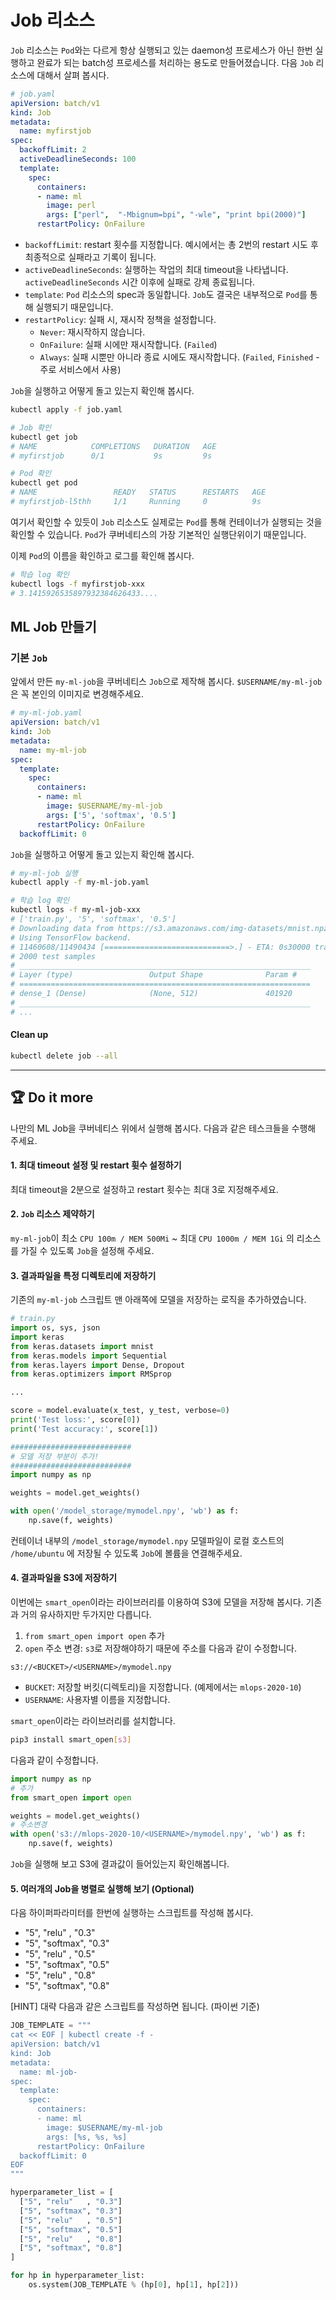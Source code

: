 # Job 리소스

`Job` 리소스는 `Pod`와는 다르게 항상 실행되고 있는 daemon성 프로세스가 아닌 한번 실행하고 완료가 되는 batch성 프로세스를 처리하는 용도로 만들어졌습니다. 다음 `Job` 리소스에 대해서 살펴 봅시다.

```yaml
# job.yaml
apiVersion: batch/v1
kind: Job
metadata:
  name: myfirstjob
spec:
  backoffLimit: 2
  activeDeadlineSeconds: 100
  template:
    spec:
      containers:
      - name: ml
        image: perl
        args: ["perl",  "-Mbignum=bpi", "-wle", "print bpi(2000)"]
      restartPolicy: OnFailure
```

- `backoffLimit`: restart 횟수를 지정합니다. 예시에서는 총 2번의 restart 시도 후 최종적으로 실패라고 기록이 됩니다.
- `activeDeadlineSeconds`: 실행하는 작업의 최대 timeout을 나타냅니다. `activeDeadlineSeconds` 시간 이후에 실패로 강제 종료됩니다.
- `template`: `Pod` 리소스의 spec과 동일합니다. `Job`도 결국은 내부적으로 `Pod`를 통해 실행되기 때문입니다.
- `restartPolicy`: 실패 시, 재시작 정책을 설정합니다.
    - `Never`: 재시작하지 않습니다.
    - `OnFailure`: 실패 시에만 재시작합니다. (`Failed`)
    - `Always`: 실패 시뿐만 아니라 종료 시에도 재시작합니다. (`Failed`, `Finished` - 주로 서비스에서 사용)


`Job`을 실행하고 어떻게 돌고 있는지 확인해 봅시다.

```bash
kubectl apply -f job.yaml

# Job 확인
kubectl get job
# NAME            COMPLETIONS   DURATION   AGE
# myfirstjob      0/1           9s         9s

# Pod 확인
kubectl get pod
# NAME                 READY   STATUS      RESTARTS   AGE
# myfirstjob-l5thh     1/1     Running     0          9s
```

여기서 확인할 수 있듯이 `Job` 리소스도 실제로는 `Pod`를 통해 컨테이너가 실행되는 것을 확인할 수 있습니다. `Pod`가 쿠버네티스의 가장 기본적인 실행단위이기 때문입니다.

이제 `Pod`의 이름을 확인하고 로그를 확인해 봅시다.

```bash
# 학습 log 확인
kubectl logs -f myfirstjob-xxx
# 3.1415926535897932384626433....
```

## ML Job 만들기

### 기본 `Job`

앞에서 만든 `my-ml-job`을 쿠버네티스 `Job`으로 제작해 봅시다. `$USERNAME/my-ml-job`은 꼭 본인의 이미지로 변경해주세요.

```yaml
# my-ml-job.yaml
apiVersion: batch/v1
kind: Job
metadata:
  name: my-ml-job
spec:
  template:
    spec:
      containers:
      - name: ml
        image: $USERNAME/my-ml-job
        args: ['5', 'softmax', '0.5']
      restartPolicy: OnFailure
  backoffLimit: 0
```

`Job`을 실행하고 어떻게 돌고 있는지 확인해 봅시다.

```bash
# my-ml-job 실행
kubectl apply -f my-ml-job.yaml

# 학습 log 확인
kubectl logs -f my-ml-job-xxx
# ['train.py', '5', 'softmax', '0.5']
# Downloading data from https://s3.amazonaws.com/img-datasets/mnist.npz
# Using TensorFlow backend.
# 11460608/11490434 [============================>.] - ETA: 0s30000 train samples
# 2000 test samples
# _________________________________________________________________
# Layer (type)                 Output Shape              Param #
# =================================================================
# dense_1 (Dense)              (None, 512)               401920
# _________________________________________________________________
# ...
```

#### Clean up

```bash
kubectl delete job --all
```

---

## :trophy: Do it more

나만의 ML Job을 쿠버네티스 위에서 실행해 봅시다. 다음과 같은 테스크들을 수행해 주세요.


#### 1. 최대 timeout 설정 및 restart 휫수 설정하기

최대 timeout을 2분으로 설정하고 restart 횟수는 최대 3로 지정해주세요.

#### 2. `Job` 리소스 제약하기

`my-ml-job`이 최소 `CPU 100m / MEM 500Mi` ~ 최대 `CPU 1000m / MEM 1Gi` 의 리소스를 가질 수 있도록 `Job`을 설정해 주세요.

#### 3. 결과파일을 특정 디렉토리에 저장하기

기존의 `my-ml-job` 스크립트 맨 아래쪽에 모델을 저장하는 로직을 추가하였습니다.

```python
# train.py
import os, sys, json
import keras
from keras.datasets import mnist
from keras.models import Sequential
from keras.layers import Dense, Dropout
from keras.optimizers import RMSprop

...

score = model.evaluate(x_test, y_test, verbose=0)
print('Test loss:', score[0])
print('Test accuracy:', score[1])

###########################
# 모델 저장 부분이 추가!
###########################
import numpy as np

weights = model.get_weights()

with open('/model_storage/mymodel.npy', 'wb') as f:
    np.save(f, weights)
```

컨테이너 내부의 `/model_storage/mymodel.npy` 모델파일이 로컬 호스트의 `/home/ubuntu` 에 저장될 수 있도록 `Job`에 볼륨을 연결해주세요.

#### 4. 결과파일을 S3에 저장하기

이번에는 `smart_open`이라는 라이브러리를 이용하여 S3에 모델을 저장해 봅시다. 기존과 거의 유사하지만 두가지만 다릅니다.

1. `from smart_open import open` 추가
2. `open` 주소 변경: `s3`로 저장해야하기 때문에 주소를 다음과 같이 수정합니다.

`s3://<BUCKET>/<USERNAME>/mymodel.npy`

- `BUCKET`: 저장할 버킷(디렉토리)을 지정합니다. (예제에서는 `mlops-2020-10`)
- `USERNAME`: 사용자별 이름을 지정합니다.

`smart_open`이라는 라이브러리를 설치합니다.

```bash
pip3 install smart_open[s3]
```

다음과 같이 수정합니다.

```python
import numpy as np
# 추가
from smart_open import open

weights = model.get_weights()
# 주소변경
with open('s3://mlops-2020-10/<USERNAME>/mymodel.npy', 'wb') as f:
    np.save(f, weights)
```

`Job`을 실행해 보고 S3에 결과값이 들어있는지 확인해봅니다.

#### 5. 여러개의 Job을 병렬로 실행해 보기 (Optional)

다음 하이퍼파라미터를 한번에 실행하는 스크립트를 작성해 봅시다.

- "5", "relu"   , "0.3"
- "5", "softmax", "0.3"
- "5", "relu"   , "0.5"
- "5", "softmax", "0.5"
- "5", "relu"   , "0.8"
- "5", "softmax", "0.8"

[HINT] 대략 다음과 같은 스크립트를 작성하면 됩니다. (파이썬 기준)

```python
JOB_TEMPLATE = """
cat << EOF | kubectl create -f -
apiVersion: batch/v1
kind: Job
metadata:
  name: ml-job-
spec:
  template:
    spec:
      containers:
      - name: ml
        image: $USERNAME/my-ml-job
        args: [%s, %s, %s]
      restartPolicy: OnFailure
  backoffLimit: 0
EOF
"""

hyperparameter_list = [
  ["5", "relu"   , "0.3"]
  ["5", "softmax", "0.3"]
  ["5", "relu"   , "0.5"]
  ["5", "softmax", "0.5"]
  ["5", "relu"   , "0.8"]
  ["5", "softmax", "0.8"]
]

for hp in hyperparameter_list:
    os.system(JOB_TEMPLATE % (hp[0], hp[1], hp[2]))
```
